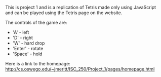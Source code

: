 This is project 1 and is a replication of Tetris made only using JavaScript and can be played using the Tetris page on the website. 

The controls of the game are: 
   - 'A' - left 
   - 'D' - right 
   - 'W' - hard drop
   - 'Enter' - rotate
   - 'Space' - hold
   
Here is a link to the homepage: http://cs.oswego.edu/~jmeritt/ISC_250/Project_1/pages/homepage.html
